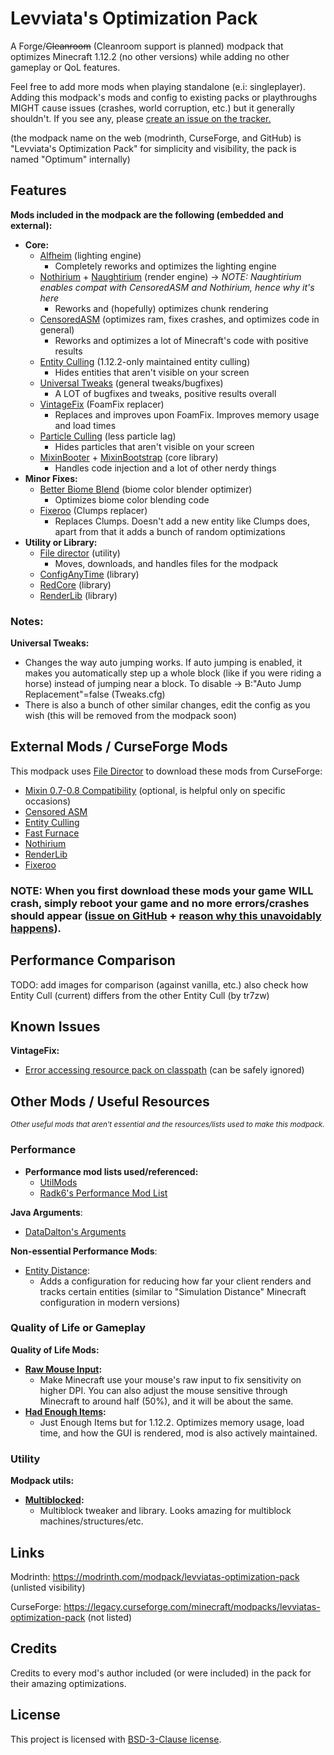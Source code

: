 # Levviata's Optimization Pack
A Forge/~~Cleanroom~~ (Cleanroom support is planned) modpack that optimizes Minecraft 1.12.2
(no other versions) while adding no other gameplay or QoL features.

Feel free to add more mods when playing standalone (e.i: singleplayer).
Adding this modpack's mods and config to existing packs or playthroughs MIGHT cause issues
(crashes, world corruption, etc.) but it generally shouldn't.
If you see any,
please [create an issue on the tracker.](https://github.com/Levviata/Levviatas-Optimization-Pack/issues)

(the modpack name on the web (modrinth, CurseForge, and GitHub) is "Levviata's Optimization Pack"
for simplicity and visibility,
the pack is named "Optimum" internally)

## Features
**Mods included in the modpack are the following (embedded and external):**
- **Core:**
  - [Alfheim](https://modrinth.com/mod/alfheim-lighting-engine) (lighting engine)
    - Completely reworks and optimizes the lighting engine
  - [Nothirium](https://www.curseforge.com/minecraft/mc-mods/nothirium) + [Naughtirium](https://modrinth.com/mod/naughthirium) (render engine) -> _NOTE: Naughtirium enables compat with CensoredASM and Nothirium, hence why it's here_
    - Reworks and (hopefully) optimizes chunk rendering
  - [CensoredASM](https://www.curseforge.com/minecraft/mc-mods/lolasm) (optimizes ram, fixes crashes, and optimizes code in general)
    - Reworks and optimizes a lot of Minecraft's code with positive results
  - [Entity Culling](https://www.curseforge.com/minecraft/mc-mods/entity-culling) (1.12.2-only maintained entity culling)
    - Hides entities that aren't visible on your screen
  - [Universal Tweaks](https://www.curseforge.com/minecraft/mc-mods/universal-tweaks) (general tweaks/bugfixes)
    - A LOT of bugfixes and tweaks, positive results overall
  - [VintageFix](https://modrinth.com/mod/vintagefix) (FoamFix replacer)
    - Replaces and improves upon FoamFix. Improves memory usage and load times
  - [Particle Culling](https://www.curseforge.com/minecraft/mc-mods/particle-culling) (less particle lag)
    - Hides particles that aren't visible on your screen
  - [MixinBooter](https://modrinth.com/mod/mixinbooter) + [MixinBootstrap](https://modrinth.com/mod/mixinbootstrap) (core library)
    - Handles code injection and a lot of other nerdy things
- **Minor Fixes:**
  - [Better Biome Blend](https://www.curseforge.com/minecraft/mc-mods/better-biome-blend) (biome color blender optimizer)
    - Optimizes biome color blending code
  - [Fixeroo](https://www.curseforge.com/minecraft/mc-mods/xp-orb-clump) (Clumps replacer)
    - Replaces Clumps. Doesn't add a new entity like Clumps does, apart from that it adds a bunch of random optimizations
- **Utility or Library:**
  - [File director](https://modrinth.com/mod/filedirector) (utility)
    - Moves, downloads, and handles files for the modpack
  - [ConfigAnyTime](https://www.curseforge.com/minecraft/mc-mods/configanytime) (library)
  - [RedCore](https://www.curseforge.com/minecraft/mc-mods/red-core) (library)
  - [RenderLib](https://www.curseforge.com/minecraft/mc-mods/renderlib) (library)

### Notes:

**Universal Tweaks:**
- Changes the way auto jumping works. If auto jumping is enabled, it makes you automatically step up a whole block (like if you were riding a horse) instead of jumping near a block. To disable -> B:"Auto Jump Replacement"=false (Tweaks.cfg)
- There is also a bunch of other similar changes, edit the config as you wish (this will be removed from the modpack soon)

## External Mods / CurseForge Mods
This modpack uses [File Director](https://modrinth.com/mod/filedirector) to download these mods from CurseForge:
- [Mixin 0.7-0.8 Compatibility](https://www.curseforge.com/minecraft/mc-mods/mixin-0-7-0-8-compatibility) (optional, is helpful only on specific occasions)
- [Censored ASM](https://www.curseforge.com/minecraft/mc-mods/lolasm)
- [Entity Culling](https://www.curseforge.com/minecraft/mc-mods/entity-culling)
- [Fast Furnace](https://www.curseforge.com/minecraft/mc-mods/fastfurnace)
- [Nothirium](https://www.curseforge.com/minecraft/mc-mods/nothirium)
- [RenderLib](https://www.curseforge.com/minecraft/mc-mods/renderlib)
- [Fixeroo](https://www.curseforge.com/minecraft/mc-mods/xp-orb-clump)

### NOTE: When you first download these mods your game WILL crash, simply reboot your game and no more errors/crashes should appear ([issue on GitHub](https://github.com/TerraFirmaCraft-The-Final-Frontier/FileDirector/issues/31) + [reason why this unavoidably happens](https://github.com/Levviata/Levviatas-Optimization-Pack-public/blob/72e72c417410e9ee3f867704bf0cac6d576c6bf1/Misc/filedirectorissue.png)).

## Performance Comparison
TODO: add images for comparison (against vanilla, etc.)
also check how Entity Cull (current) differs from the other Entity Cull (by tr7zw)

## Known Issues
**VintageFix:**
- [Error accessing resource pack on classpath](https://github.com/embeddedt/VintageFix/issues/117) (can be safely ignored)

## Other Mods / Useful Resources
<sub>_Other useful mods that aren't essential and the resources/lists used to make this modpack._</sub>

### **Performance**
- **Performance mod lists used/referenced:**
  - [UtilMods](https://github.com/TheUsefulLists/UsefulMods/)
  - [Radk6's Performance Mod List](https://github.com/Radk6/MC-Optimization-Guide)

**Java Arguments**:
- [DataDalton's Arguments](https://github.com/DataDalton/Minecraft-Performance-Guide/blob/fe8d8fbfebe129a38a67c56d5452e871e48580bc/Java%20Arguments/README.md)

**Non-essential Performance Mods**:
- [Entity Distance](https://www.curseforge.com/minecraft/mc-mods/entity-distance-1-12-2):
  - Adds a configuration for reducing how far your client renders and tracks certain entities (similar to "Simulation Distance" Minecraft configuration in modern versions)

### **Quality of Life or Gameplay**
**Quality of Life Mods:**
- **[Raw Mouse Input](https://modrinth.com/mod/raw-mouse-input-blessed-edition):**
  - Make Minecraft use your mouse's raw input to fix sensitivity on higher DPI. You can also adjust the mouse sensitive through Minecraft to around half (50%), and it will be about the same.
- **[Had Enough Items](https://www.curseforge.com/minecraft/mc-mods/had-enough-items):**
  - Just Enough Items but for 1.12.2. Optimizes memory usage, load time, and how the GUI is rendered, mod is also actively maintained.
 
### **Utility**
**Modpack utils:**
- **[Multiblocked](https://www.curseforge.com/minecraft/mc-mods/multiblocked):**
  - Multiblock tweaker and library. Looks amazing for multiblock machines/structures/etc.


## Links
Modrinth: https://modrinth.com/modpack/levviatas-optimization-pack (unlisted visibility)

CurseForge: https://legacy.curseforge.com/minecraft/modpacks/levviatas-optimization-pack (not listed)

## Credits
Credits to every mod's author included (or were included) in the pack for their amazing optimizations.

## License
This project is licensed with [BSD-3-Clause license](https://github.com/Levviata/Levviatas-Optimization-Pack-public?tab=BSD-3-Clause-1-ov-file#readme).
